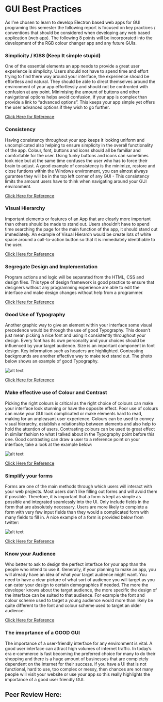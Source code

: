 # GUI Best Practices

As I’ve chosen to learn to develop Electron based web apps for GUI programing this semester the following report is focused on key practices / conventions that should be considered when developing any web based application (web app). The following 8 points will be incorporated into the development of the RGB colour changer app and any future GUIs.

### Simplicity / KISS (Keep It simple stupid)
One of the essential elements an app needs to provide a great user experience is simplicity. Users should not have to spend time and  effort trying to find there way around your interface, the experience should be effortless and natural. They should be able to direct themselves around the environment of your app effortlessly and should not be confronted with confusion at any point. 
Minimising the amount of buttons and other navigational options helps avoid confusion, if your app is complex than provide a link to “advanced options”. This keeps your app simple yet offers the user advanced options if they wish to go further.

[Click Here for Reference](https://www.ibm.com/developerworks/community/blogs/e3ec7365-1b09-44f2-906f-19826275860f/entry/7_Essential_Best_Practices_for_Designing_Web_App_UI?lang=en)

### Consistency
Having consistency throughout your app keeps it looking uniform and uncomplicated also helping to ensure simplicity in the overall functionality of the app. Colour, font, buttons and icons should all be familiar and comfortable for the user. Using funky buttons and icons can sometimes look nice but at the same time confuses the user who has to force their brain to adjust. A good example of consistency is the minimize, restore and close funtions within the Windows environment, you can almost always gurantee they will be in the top left corner of any GUI - This consistency limits the amount users have to think when navigating around your GUI environment.

[Click Here for Reference](https://www.ibm.com/developerworks/community/blogs/e3ec7365-1b09-44f2-906f-19826275860f/entry/7_Essential_Best_Practices_for_Designing_Web_App_UI?lang=en)

### Visual Hierarchy
Important elements or features of an App that are clearly more important than others should be made to stand out. Users shouldn’t have to spend time searching the page for the main function of the app, it should stand out immediately. An example of Visual Hierarch would be create lots of white space around a call-to-action button so that it is immediately identifiable to the user.

[Click Here for Reference](https://www.ibm.com/developerworks/community/blogs/e3ec7365-1b09-44f2-906f-19826275860f/entry/7_Essential_Best_Practices_for_Designing_Web_App_UI?lang=en)

### Segregate Design and Implementation
Program actions and logic will be separated from the HTML, CSS and design files. This type of design framework is good practice to ensure that designers without any programming experience are able to edit the interface and make design changes without help from a programmer.

[Click Here for Reference](http://www.comentum.com/guide-to-web-application-development.html)

### Good Use of Typography
Another graphic way to give an element within your interface some visual precedence would be through the use of good Typography. This doesn’t just mean picking a nice font and using it consistently throughout your design. Every font has its own personality and your choices should be influenced by your target audience. Size is an important component in font design. Key information such as headers are highlighted. Contrasting backgrounds are another effective way to make text stand out. The photo below shows an example of good Typography.

![alt text](https://www.smashingmagazine.com/wp-content/uploads/2010/12/love-hate1.jpg "Example of good use of Typography")

[Click Here for Reference](https://www.elegantthemes.com/blog/resources/10-rules-of-good-ui-design-to-follow-on-every-web-design-project)

### Make effective use of Colour and Contrast
Picking the right colours is critical as the right choice of colours can make your interface look stunning or have the opposite effect. Poor use of colours can make your GUI look complicated or make elements hard to read, making for an unpleasant user experience. Colours can be used to convey visual hierarchy, establish a relationship between elements and also help to hold the attention of users.
Contrasting colours can be used to great effect in similar fashion to what I talked about in the Typography point before this one. Good contrasting can draw a user to a reference point on your interface, take a look at the example below:

![alt text](http://d5vf6134d8ffdnfp1qv4rv3l.wpengine.netdna-cdn.com/wp-content/uploads/01-techcrunch.jpg "Example of good color contrast inside a GUI")

[Click Here for Reference](https://www.elegantthemes.com/blog/resources/10-rules-of-good-ui-design-to-follow-on-every-web-design-project)

### Simplify your forms
Forms are one of the main methods through which users will interact with your web projects. Most users don’t like filling out forms and will avoid them if possible. Therefore, it is important that a form is kept as simple as possible and integrated seamlessly into the UI. Only include fields in the form that are absolutely necessary. Users are more likely to complete a form with very few input fields than they would a complicated form with many fields to fill in. A nice example of a form is provided below from twitter:

![alt text]( https://designmodo.com/wp-content/uploads/2011/10/335.jpg "Example of simple easy to ue form")

[Click Here for Reference](https://www.elegantthemes.com/blog/resources/10-rules-of-good-ui-design-to-follow-on-every-web-design-project)

### Know your Audience
Who better to ask to design the perfect interface for your app than the people who intend to use it. Generally, if your planning to make an app, you will already have an idea of what your target audience might want. You need to have a clear picture of what sort of audience you will target as you can cater your design to certain demographics if needed. The more the developer knows about the target audience, the more specific the design of the interface can be suited to that audience. For example the font and colour scheme used to target a young audience would more than likely be quite different to the font and colour scheme used to target an older audience.

[Click Here for Reference](https://www.elegantthemes.com/blog/resources/10-rules-of-good-ui-design-to-follow-on-every-web-design-project)

### The imoprtance of a GOOD GUI
The importance of a user-friendly interface for any environment is vital. A good user interface can attract high volumes of internet traffic. In today’s era e-commerce is fast becoming the preferred choice for many to do their shopping and there is a huge amount of businesses that are completely dependent on the internet for their success. If you have a UI that is not functional, hard to use, too complex or messy, then chances are not many people will visit your website or use your app so this really highlights the importance of a good user friendly GUI.



## Peer Review Here:
